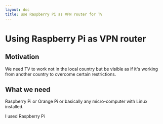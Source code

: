 ```yaml
---
layout: doc
title: use Raspberry Pi as VPN router for TV
---
```


# Using Raspberry Pi as VPN router

## Motivation

We need TV to work not in the local country but be visible as if it's working from another country to overcome certain restrictions.

## What we need

Raspberry Pi or Orange Pi or basically any micro-computer with Linux installed.

I used Raspberry Pi 
